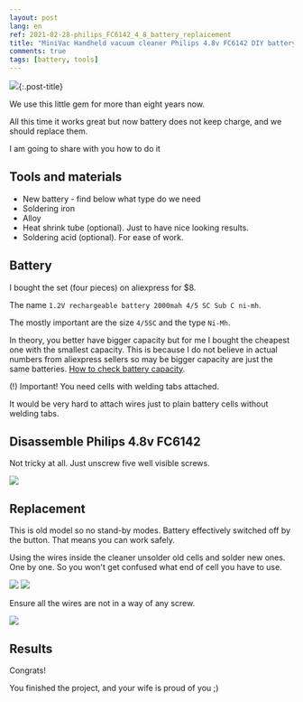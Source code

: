 ```yaml
---
layout: post
lang: en
ref: 2021-02-28-philips_FC6142_4_8_battery_replaicement
title: "MiniVac Handheld vacuum cleaner Philips 4.8v FC6142 DIY battery replacement"
comments: true
tags: [battery, tools]
---
```


![](/images/philips48_assempled.jpg){:.post-title}

We use this little gem for more than eight years now.

All this time it works great but now battery does not keep charge, and we should replace them.

I am going to share with you how to do it

## Tools and materials

- New battery - find below what type do we need
- Soldering iron
- Alloy
- Heat shrink tube (optional). Just to have nice looking results.
- Soldering acid (optional). For ease of work.

## Battery

I bought the set (four pieces) on aliexpress for $8.

The name `1.2V rechargeable battery 2000mah 4/5 SC Sub C ni-mh`.

The mostly important are the size `4/5SC` and the type `Ni-Mh`.

In theory, you better have bigger capacity but for me I bought the cheapest one with the smallest capacity.
This is because I do not believe in actual numbers from aliexpress sellers so may be
bigger capacity are just the same batteries. 
[How to check battery capacity](https://sorokin.engineer/posts/en/electronic_load.html).

(!) Important! You need cells with welding tabs attached. 

It would be very hard to attach wires just to plain battery cells without welding tabs.

## Disassemble Philips 4.8v FC6142

Not tricky at all. Just unscrew five well visible screws.

![](/images/philips48_diassembled.jpg)


## Replacement

This is old model so no stand-by modes. Battery effectively switched off by the button.
That means you can work safely.

Using the wires inside the cleaner unsolder old cells and solder new ones.
One by one. So you won't get confused what end of cell you have to use.

![](/images/philips48_partiall_replacement.jpg)
![](/images/philips48_last_replacement.jpg)

Ensure all the wires are not in a way of any screw.

![](/images/philips48_finish_replacement.jpg)

## Results

Congrats!

You finished the project, and your wife is proud of you ;)
